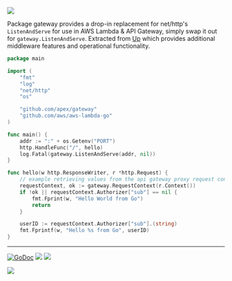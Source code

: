 <img src="http://tjholowaychuk.com:6000/svg/title/APEX/GATEWAY">

Package gateway provides a drop-in replacement for net/http's `ListenAndServe` for use in AWS Lambda & API Gateway, simply swap it out for `gateway.ListenAndServe`. Extracted from [Up](https://github.com/apex/up) which provides additional middleware features and operational functionality.

```go
package main

import (
	"fmt"
	"log"
	"net/http"
	"os"

	"github.com/apex/gateway"
	"github.com/aws/aws-lambda-go"
)

func main() {
	addr := ":" + os.Getenv("PORT")
	http.HandleFunc("/", hello)
	log.Fatal(gateway.ListenAndServe(addr, nil))
}

func hello(w http.ResponseWriter, r *http.Request) {
	// example retrieving values from the api gateway proxy request context.
	requestContext, ok := gateway.RequestContext(r.Context())
	if !ok || requestContext.Authorizer["sub"] == nil {
		fmt.Fprint(w, "Hello World from Go")
		return
	}

	userID := requestContext.Authorizer["sub"].(string)
	fmt.Fprintf(w, "Hello %s from Go", userID)
}
```

---

[![GoDoc](https://godoc.org/github.com/apex/up-go?status.svg)](https://godoc.org/github.com/apex/gateway)
![](https://img.shields.io/badge/license-MIT-blue.svg)
![](https://img.shields.io/badge/status-stable-green.svg)

<a href="https://apex.sh"><img src="http://tjholowaychuk.com:6000/svg/sponsor"></a>
